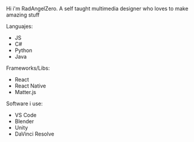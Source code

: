 Hi i'm RadAngelZero.
A self taught multimedia designer who loves to make amazing stuff

Languajes:
- JS
- C#
- Python
- Java

Frameworks/Libs:
- React
- React Native
- Matter.js

Software i use:
- VS Code
- Blender
- Unity
- DaVinci Resolve

<!---
RadAngelZero/RadAngelZero is a ✨ special ✨ repository because its `README.md` (this file) appears on your GitHub profile.
You can click the Preview link to take a look at your changes.
--->

